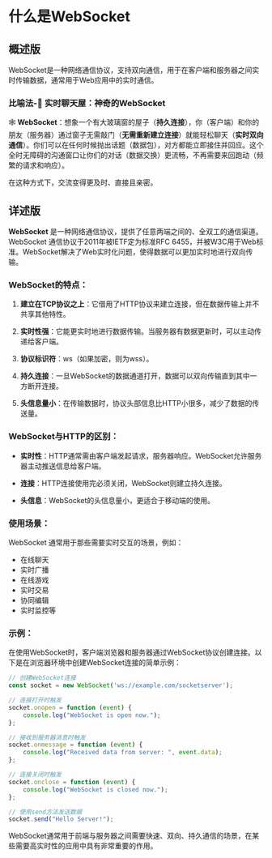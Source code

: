 # 什么是WebSocket

## 概述版

WebSocket是一种网络通信协议，支持双向通信，用于在客户端和服务器之间实时传输数据，通常用于Web应用中的实时通信。

### 比喻法-🚀 **实时聊天屋：神奇的WebSocket**

🕸️ **WebSocket**：想象一个有大玻璃窗的屋子（**持久连接**），你（客户端）和你的朋友（服务器）通过窗子无需敲门（**无需重新建立连接**）就能轻松聊天（**实时双向通信**）。你们可以在任何时候抛出话题（数据包），对方都能立即接住并回应。这个全时无障碍的沟通窗口让你们的对话（数据交换）更流畅，不再需要来回跑动（频繁的请求和响应）。

在这种方式下，交流变得更及时、直接且亲密。

## 详述版

**WebSocket** 是一种网络通信协议，提供了任意两端之间的、全双工的通信渠道。WebSocket 通信协议于2011年被IETF定为标准RFC 6455，并被W3C用于Web标准。WebSocket解决了Web实时化问题，使得数据可以更加实时地进行双向传输。

### WebSocket的特点：

1. **建立在TCP协议之上**：它借用了HTTP协议来建立连接，但在数据传输上并不共享其他特性。
   
2. **实时性强**：它能更实时地进行数据传输。当服务器有数据更新时，可以主动传递给客户端。

3. **协议标识符**：ws（如果加密，则为wss）。

4. **持久连接**：一旦WebSocket的数据通道打开，数据可以双向传输直到其中一方断开连接。

5. **头信息量小**：在传输数据时，协议头部信息比HTTP小很多，减少了数据的传送量。

### WebSocket与HTTP的区别：

- **实时性**：HTTP通常需由客户端发起请求，服务器响应。WebSocket允许服务器主动推送信息给客户端。
  
- **连接**：HTTP连接使用完必须关闭，WebSocket则建立持久连接。

- **头信息**：WebSocket的头信息量小，更适合于移动端的使用。

### 使用场景：

WebSocket 通常用于那些需要实时交互的场景，例如：
- 在线聊天
- 实时广播
- 在线游戏
- 实时交易
- 协同编辑
- 实时监控等

### 示例：

在使用WebSocket时，客户端浏览器和服务器通过WebSocket协议创建连接。以下是在浏览器环境中创建WebSocket连接的简单示例：

```javascript
// 创建WebSocket连接
const socket = new WebSocket('ws://example.com/socketserver');

// 连接打开时触发
socket.onopen = function (event) {
    console.log("WebSocket is open now.");
};

// 接收到服务器消息时触发
socket.onmessage = function (event) {
    console.log("Received data from server: ", event.data);
};

// 连接关闭时触发
socket.onclose = function (event) {
    console.log("WebSocket is closed now.");
};

// 使用send方法发送数据
socket.send("Hello Server!");
```

WebSocket通常用于前端与服务器之间需要快速、双向、持久通信的场景，在某些需要高实时性的应用中具有非常重要的作用。